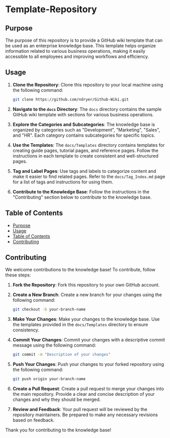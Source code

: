 # Template-Repository

## Purpose

The purpose of this repository is to provide a GitHub wiki template that can be used as an enterprise knowledge base. This template helps organize information related to various business operations, making it easily accessible to all employees and improving workflows and efficiency.

## Usage

1. **Clone the Repository**: Clone this repository to your local machine using the following command:
   ```bash
   git clone https://github.com/ndryer/Github-Wiki.git
   ```

2. **Navigate to the `docs` Directory**: The `docs` directory contains the sample GitHub wiki template with sections for various business operations.

3. **Explore the Categories and Subcategories**: The knowledge base is organized by categories such as "Development", "Marketing", "Sales", and "HR". Each category contains subcategories for specific topics.

4. **Use the Templates**: The `docs/Templates` directory contains templates for creating guide pages, tutorial pages, and reference pages. Follow the instructions in each template to create consistent and well-structured pages.

5. **Tag and Label Pages**: Use tags and labels to categorize content and make it easier to find related pages. Refer to the `docs/Tag_Index.md` page for a list of tags and instructions for using them.

6. **Contribute to the Knowledge Base**: Follow the instructions in the "Contributing" section below to contribute to the knowledge base.

## Table of Contents

- [Purpose](#purpose)
- [Usage](#usage)
- [Table of Contents](#table-of-contents)
- [Contributing](#contributing)

## Contributing

We welcome contributions to the knowledge base! To contribute, follow these steps:

1. **Fork the Repository**: Fork this repository to your own GitHub account.

2. **Create a New Branch**: Create a new branch for your changes using the following command:
   ```bash
   git checkout -b your-branch-name
   ```

3. **Make Your Changes**: Make your changes to the knowledge base. Use the templates provided in the `docs/Templates` directory to ensure consistency.

4. **Commit Your Changes**: Commit your changes with a descriptive commit message using the following command:
   ```bash
   git commit -m "Description of your changes"
   ```

5. **Push Your Changes**: Push your changes to your forked repository using the following command:
   ```bash
   git push origin your-branch-name
   ```

6. **Create a Pull Request**: Create a pull request to merge your changes into the main repository. Provide a clear and concise description of your changes and why they should be merged.

7. **Review and Feedback**: Your pull request will be reviewed by the repository maintainers. Be prepared to make any necessary revisions based on feedback.

Thank you for contributing to the knowledge base!
